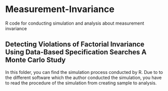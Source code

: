 # Measurement-Invariance
R code for conducting simulation and analysis about measurement invariance

## Detecting Violations of Factorial Invariance Using Data-Based Specification Searches A Monte Carlo Study
In this folder, you can find the simulation process conducted by R. Due to to the different software which the author conducted the simulation, you have to read the procedure of the simulation from creating sample to analysis.

